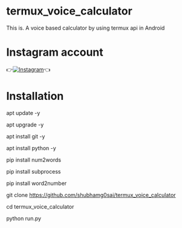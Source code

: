 # termux_voice_calculator
This is. A voice based calculator by using termux api in Android

# Instagram account
👉[![Instagram  ](https://img.shields.io/badge/INSTAGRAM-FOLLOW-red?style=for-the-badge&logo=instagram)](https://www.instagram.com/shubhamg0sai)👈


# Installation

 apt update -y

 apt upgrade -y

 apt install git -y

 apt install python -y

 pip install num2words

 pip install subprocess

 pip install word2number

 git clone https://github.com/shubhamg0sai/termux_voice_calculator

 cd termux_voice_calculator

 python run.py
